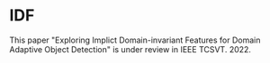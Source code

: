 # IDF
This paper "Exploring Implict Domain-invariant Features for Domain Adaptive Object Detection" is under review in IEEE TCSVT. 2022.
